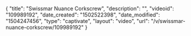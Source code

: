 {
    "title": "Swissmar Nuance Corkscrew",
    "description": "",
    "videoid": "109989192",
    "date_created": "1502522398",
    "date_modified": "1504247456",
    "type": "captivate",
    "layout": "video",
    "url": "\/v\/swissmar-nuance-corkscrew\/109989192"
}